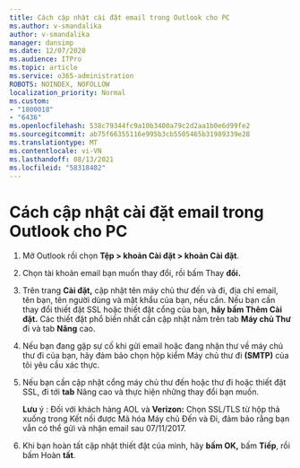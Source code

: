 ```yaml
---
title: Cách cập nhật cài đặt email trong Outlook cho PC
ms.author: v-smandalika
author: v-smandalika
manager: dansimp
ms.date: 12/07/2020
ms.audience: ITPro
ms.topic: article
ms.service: o365-administration
ROBOTS: NOINDEX, NOFOLLOW
localization_priority: Normal
ms.custom:
- "1800018"
- "6436"
ms.openlocfilehash: 538c79344fc9a10b3400a79c2d2aa1b0e6d99fe2
ms.sourcegitcommit: ab75f66355116e995b3cb5505465b31989339e28
ms.translationtype: MT
ms.contentlocale: vi-VN
ms.lasthandoff: 08/13/2021
ms.locfileid: "58318402"
---
```

# <a name="how-to-update-email-settings-in-outlook-for-pc"></a>Cách cập nhật cài đặt email trong Outlook cho PC

1. Mở Outlook rồi chọn **Tệp > khoản Cài đặt > khoản Cài đặt**.

2. Chọn tài khoản email bạn muốn thay đổi, rồi bấm Thay **đổi.** 

3. Trên trang **Cài đặt,** cập nhật tên máy chủ thư đến và đi, địa chỉ email, tên bạn, tên người dùng và mật khẩu của bạn, nếu cần. Nếu bạn cần thay đổi thiết đặt SSL hoặc thiết đặt cổng của bạn, **hãy bấm Thêm Cài đặt.** Các thiết đặt phổ biến nhất cần cập nhật nằm trên tab **Máy chủ Thư** đi và tab **Nâng** cao.

4. Nếu bạn đang gặp sự cố khi gửi email hoặc đang nhận thư về máy chủ thư đi của bạn, hãy đảm bảo chọn hộp kiểm Máy chủ thư đi **(SMTP)** của tôi yêu cầu xác thực.

5. Nếu bạn cần cập nhật cổng máy chủ thư đến hoặc thư đi hoặc thiết đặt SSL, đi tới **tab** Nâng cao và thực hiện những thay đổi bạn muốn.

    **Lưu** ý : Đối với khách hàng AOL và **Verizon:**  Chọn SSL/TLS từ hộp thả xuống trong Kết nối được Mã hóa Máy chủ Đến và Đi, đảm bảo rằng bạn vẫn có thể gửi và nhận email sau 07/11/2017. 

6. Khi bạn hoàn tất cập nhật thiết đặt của mình, hãy **bấm OK,** bấm **Tiếp**, rồi bấm Hoàn **tất**.


